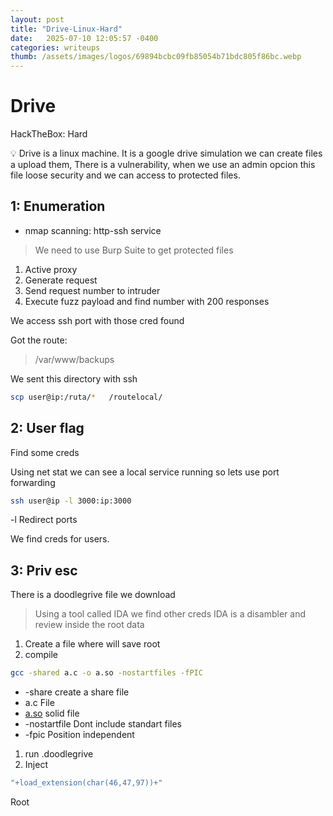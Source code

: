 ```yaml
---
layout: post
title: "Drive-Linux-Hard"
date:   2025-07-10 12:05:57 -0400
categories: writeups
thumb: /assets/images/logos/69894bcbc09fb85054b71bdc805f86bc.webp
---
```


# Drive

HackTheBox: Hard

<aside>
💡 Drive is a linux machine. It is a google drive simulation  we can create files a upload them, There is a vulnerability, when we use an admin opcion this file loose security and we can access to protected files.

</aside>

## 1: Enumeration

- nmap scanning:  http-ssh service

> We need to use Burp Suite to get protected files
> 
1. Active proxy
2. Generate request
3. Send request number to intruder
4. Execute fuzz payload and find number with 200 responses

We access ssh port with those cred found

Got the route:

> /var/www/backups
> 

We sent this directory with ssh

```bash
scp user@ip:/ruta/*   /routelocal/
```

## 2: User flag

Find some creds

Using net stat we can see a local service running so lets use port forwarding

```bash
ssh user@ip -l 3000:ip:3000

```

-l Redirect ports

We find creds for users.

## 3: Priv esc

There is a doodlegrive file we download

> Using a tool called IDA we find other creds
IDA is a disambler and review inside the root data
> 
1. Create a file where will save root
2. compile 

```bash
gcc -shared a.c -o a.so -nostartfiles -fPIC
```

- -share create a share file
- a.c File
- [a.so](http://a.so) solid file
- -nostartfile Dont include standart files
- -fpic Position independent
1. run .doodlegrive
2. Inject

```bash
"+load_extension(char(46,47,97))+"
```

Root
<script src="{{ '/assets/js/matrix-overlay.js' | relative_url }}"></script>
